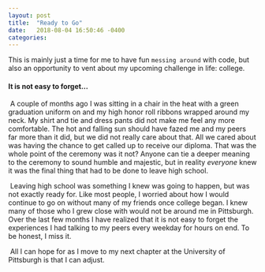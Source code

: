 ```yaml
---
layout: post
title:  "Ready to Go"
date:   2018-08-04 16:50:46 -0400
categories: 
---
```

This is mainly just a time for me to have fun `messing around` with code, but also an opportunity to vent about my upcoming challenge in life: college.

#### It is not easy to forget...

​		A couple of months ago I was sitting in a chair in the heat with a green graduation uniform on and my high honor roll ribbons wrapped around my neck. My shirt and tie and dress pants did not make me feel any more comfortable. The hot and falling sun should have fazed me and my peers far more than it did, but we did not really care about that. All we cared about was having the chance to get called up to receive our diploma. That was the whole point of the ceremony was it not? Anyone can tie a deeper meaning to the ceremony to sound humble and majestic, but in reality *everyone* knew it was the final thing that had to be done to leave high school.

​		Leaving high school was something I knew was going to happen, but was not exactly ready for. Like most people, I worried about how I would continue to go on without many of my friends once college began. I knew many of those who I grew close with would not be around me in Pittsburgh. Over the last few months I have realized that it is not easy to forget the experiences I had talking to my peers every weekday for hours on end. To be honest, I miss it. 

​		All I can hope for as I move to my next chapter at the University of Pittsburgh is that I can adjust.